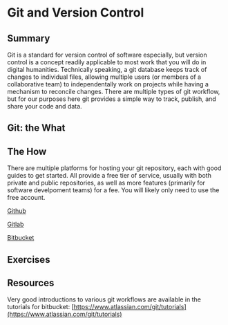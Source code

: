 # Git and Version Control

## Summary

Git is a standard for version control of software especially, but version control is a concept readily applicable to most work that you will do in digital humanities. Technically speaking, a git database keeps track of changes to individual files, allowing multiple users (or members of a collaborative team) to independentally work on projects while having a mechanism to reconcile changes. There are multiple types of git workflow, but for our purposes here git provides a simple way to track, publish, and share your code and data. 

## Git: the What


## The How

There are multiple platforms for hosting your git repository, each with good guides to get started. All provide a free tier of service, usually with both private and public repositories, as well as more features (primarily for software develpoment teams) for a fee. You will likely only need to use the free account.

[Github]()

[Gitlab]()

[Bitbucket]()



## Exercises


## Resources

Very good introductions to various git workflows are available in the tutorials for bitbucket: [https://www.atlassian.com/git/tutorials](https://www.atlassian.com/git/tutorials)
